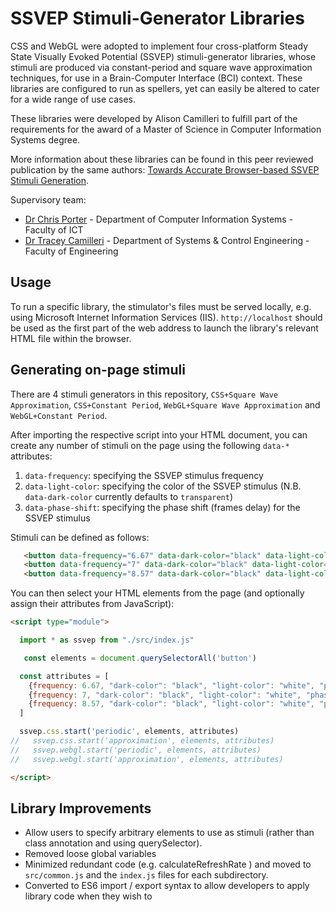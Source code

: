 # SSVEP Stimuli-Generator Libraries

CSS and WebGL were adopted to implement four cross-platform Steady State Visually Evoked Potential (SSVEP) stimuli-generator libraries, whose stimuli are produced via constant-period and square wave approximation techniques, for use in a Brain-Computer Interface (BCI) context. These libraries are configured to run as spellers, yet can easily be altered to cater for a wide range of use cases.

These libraries were developed by Alison Camilleri to fulfill part of the requirements for the award of a Master of Science in Computer Information Systems degree.

More information about these libraries can be found in this peer reviewed publication by the same authors: [Towards Accurate Browser-based SSVEP Stimuli Generation](https://www.scitepress.org/Papers/2020/101594/pdf/index.html).

Supervisory team:
- [Dr Chris Porter](https://www.um.edu.mt/profile/chrisporter) - Department of Computer Information Systems - Faculty of ICT
- [Dr Tracey Camilleri](https://www.um.edu.mt/profile/traceycamilleri) - Department of Systems & Control Engineering - Faculty of Engineering

## Usage
To run a specific library, the stimulator's files must be served locally, e.g. using Microsoft Internet Information Services (IIS). ```http://localhost``` should be used as the first part of the web address to launch the library's relevant HTML file within the browser.

## Generating on-page stimuli

There are 4 stimuli generators in this repository, `CSS+Square Wave Approximation`, `CSS+Constant Period`, `WebGL+Square Wave Approximation` and `WebGL+Constant Period`.

After importing the respective script into your HTML document, you can create any number of stimuli on the page using the following `data-*` attributes:

1. `data-frequency`: specifying the SSVEP stimulus frequency
2. `data-light-color`: specifying the color of the SSVEP stimulus (N.B. `data-dark-color` currently defaults to `transparent`)
3. `data-phase-shift`: specifying the phase shift (frames delay) for the SSVEP stimulus

Stimuli can be defined as follows:

```html
   <button data-frequency="6.67" data-dark-color="black" data-light-color="white" data-phase-shift="0">Content</button>
   <button data-frequency="7" data-dark-color="black" data-light-color="white" data-phase-shift="0">Content</button>
   <button data-frequency="8.57" data-dark-color="black" data-light-color="white" data-phase-shift="0">Content</button>
```

You can then select your HTML elements from the page (and optionally assign their attributes from JavaScript): 
```html
<script type="module">

  import * as ssvep from "./src/index.js"

   const elements = document.querySelectorAll('button')

  const attributes = [
    {frequency: 6.67, "dark-color": "black", "light-color": "white", "phase-shift": "0"}, 
    {frequency: 7, "dark-color": "black", "light-color": "white", "phase-shift"}, 
    {frequency: 8.57, "dark-color": "black", "light-color": "white", "phase-shift"}
  ]

  ssvep.css.start('periodic', elements, attributes)
//   ssvep.css.start('approximation', elements, attributes)
//   ssvep.webgl.start('periodic', elements, attributes)
//   ssvep.webgl.start('approximation', elements, attributes)

</script>
```


## Library Improvements
- Allow users to specify arbitrary elements to use as stimuli (rather than class annotation and using querySelector).
- Removed loose global variables
- Minimized redundant code (e.g. calculateRefreshRate ) and moved to `src/common.js` and the `index.js` files for each subdirectory.
- Converted to ES6 import / export syntax to allow developers to apply library code when they wish to
